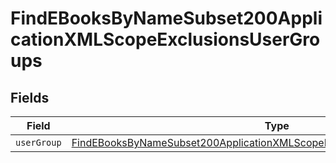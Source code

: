# FindEBooksByNameSubset200ApplicationXMLScopeExclusionsUserGroups


## Fields

| Field                                                                                                                                                                             | Type                                                                                                                                                                              | Required                                                                                                                                                                          | Description                                                                                                                                                                       |
| --------------------------------------------------------------------------------------------------------------------------------------------------------------------------------- | --------------------------------------------------------------------------------------------------------------------------------------------------------------------------------- | --------------------------------------------------------------------------------------------------------------------------------------------------------------------------------- | --------------------------------------------------------------------------------------------------------------------------------------------------------------------------------- |
| `userGroup`                                                                                                                                                                       | [FindEBooksByNameSubset200ApplicationXMLScopeExclusionsUserGroupsUserGroup](../../models/operations/findebooksbynamesubset200applicationxmlscopeexclusionsusergroupsusergroup.md) | :heavy_minus_sign:                                                                                                                                                                | N/A                                                                                                                                                                               |